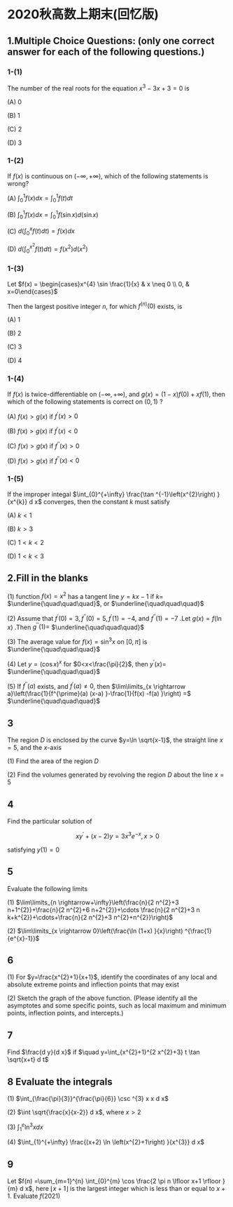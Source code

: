 # 2020秋高数上期末(回忆版)

## 1.Multiple Choice Questions: (only one correct answer for each of the following questions.)

### 1-(1)

The number of the real roots for the equation $x^{3}-3 x+3=0$ is

(A) 0

(B) 1

(C) 2

(D) 3

### 1-(2)

If $f(x)$ is continuous on $(-\infty,+\infty)$, which of the following statements is wrong?

(A) $\int_{0}^{1} f(x) d x=\int_{0}^{1} f(t) d t$

(B) $\int_{0}^{1} f(x) d x=\int_{0}^{1} f(\sin x) d(\sin x)$

(C) $d\left(\int_{0}^{x} f(t) d t\right) =f(x) d x$

(D) $d\left(\int_{0}^{x^{2}} f(t) d t\right) =f\left(x^{2}\right) d\left(x^{2}\right)$

### 1-(3)

Let $f(x) = \begin{cases}x^{4} \sin \frac{1}{x} & x \neq 0 \\ 0, & x=0\end{cases}$

Then the largest positive integer $n$, for which $f^{(n) }(0)$ exists, is

(A) 1

(B) 2

(C) 3

(D) 4

### 1-(4)

If $f(x)$ is twice-differentiable on $(-\infty,+\infty)$, and $g(x) =(1-x) f(0) +x f(1)$, then which of the following statements is correct on $(0,1)$ ?

(A) $f(x) >g(x)$ if $f^{\prime}(x) >0$

(B) $f(x) >g(x)$ if $f^{\prime}(x) <0$

(C) $f(x) >g(x)$ if $f^{\prime \prime}(x) >0$

(D) $f(x) >g(x)$ if $f^{\prime \prime}(x) <0$

### 1-(5)

If the improper integal $\int_{0}^{+\infty} \frac{\tan ^{-1}\left(x^{2}\right) }{x^{k}} d x$ converges, then the constant $k$ must satisfy

(A) $k<1$

(B) $k>3$

(C) $1<k<2$

(D) $1<k<3$

## 2.Fill in the blanks

(1) function $f(x) =x^{2}$ has a tangent line $y=k x-1$ if $k=$ $\underline{\quad\quad\quad}$, or $\underline{\quad\quad\quad}$

(2) Assume that $f^{\prime}(0) =3, f^{\prime \prime}(0) =5, f^{\prime}(1) =-4$, and $f^{\prime \prime}(1) =-7$ .Let $g(x) =f(\ln x)$ .Then $g^{\prime \prime}(1) =$ $\underline{\quad\quad\quad}$

(3) The average value for $f(x) =\sin ^{3} x$ on $[0, \pi]$ is $\underline{\quad\quad\quad}$

(4) Let $y=(\cos x) ^{x}$ for $0<x<\frac{\pi}{2}$, then $y^{\prime}(x) =$ $\underline{\quad\quad\quad}$

(5) If $f^{\prime \prime}(a)$ exists, and $f^{\prime}(a) \neq 0$, then $\lim\limits_{x \rightarrow a}\left(\frac{1}{f^{\prime}(a) (x-a) }-\frac{1}{f(x) -f(a) }\right) =$ $\underline{\quad\quad\quad}$

## 3

The region $D$ is enclosed by the curve $y=\ln \sqrt{x-1}$, the straight line $x=5$, and the $x$-axis

(1) Find the area of the region $D$

(2) Find the volumes generated by revolving the region $D$ about the line $x=5$

## 4

Find the particular solution of

$$
x y^{\prime}+(x-2) y=3 x^{3} e^{-x}, x>0
$$

satisfying $y(1) =0$

## 5

Evaluate the following limits

(1) $\lim\limits_{n \rightarrow+\infty}\left(\frac{n}{2 n^{2}+3 n+1^{2}}+\frac{n}{2 n^{2}+6 n+2^{2}}+\cdots \frac{n}{2 n^{2}+3 n k+k^{2}}+\cdots+\frac{n}{2 n^{2}+3 n^{2}+n^{2}}\right)$

(2) $\lim\limits_{x \rightarrow 0}\left(\frac{\ln (1+x) }{x}\right) ^{\frac{1}{e^{x}-1}}$

## 6

(1) For $y=\frac{x^{2}+1}{x+1}$, identify the coordinates of any local and absolute extreme points and inflection points that may exist

(2) Sketch the graph of the above function. (Please identify all the asymptotes and some specific points, such as local maximum and minimum points, inflection points, and intercepts.)

## 7

Find $\frac{d y}{d x}$ if $\quad y=\int_{x^{2}+1}^{2 x^{2}+3} t \tan \sqrt{x+t} d t$

## 8 Evaluate the integrals

(1) $\int_{\frac{\pi}{3}}^{\frac{\pi}{6}} \csc ^{3} x x d x$

(2) $\int \sqrt{\frac{x}{x-2}} d x$, where $x>2$

(3) $\int_{1}^{e} \ln ^{3} x d x$

(4) $\int_{1}^{+\infty} \frac{(x+2) \ln \left(x^{2}+1\right) }{x^{3}} d x$

## 9

Let $f(n) =\sum_{m=1}^{n} \int_{0}^{m} \cos \frac{2 \pi n \lfloor x+1 \rfloor }{m} d x$, here $\lfloor x+1\rfloor$ is the largest integer which is less than or equal to $x+1$. Evaluate $f(2021)$
